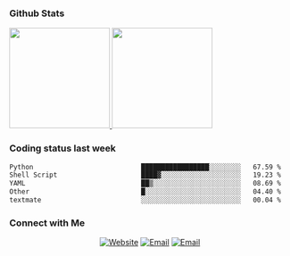 
### Github Stats

<a href="https://github.com/lileixuan">
  <img height="180em" src="https://github-readme-stats.vercel.app/api?username=lileixuan&theme=buefy&show_icons=true" />
  <img height="180em" src="https://github-readme-stats.vercel.app/api/top-langs/?username=lileixuan&theme=buefy&layout=compact" />
</a>

### Coding status last week 

<!--START_SECTION:waka-->

```txt
Python                           █████████████████░░░░░░░░   67.59 %
Shell Script                     ████▓░░░░░░░░░░░░░░░░░░░░   19.23 %
YAML                             ██▒░░░░░░░░░░░░░░░░░░░░░░   08.69 %
Other                            █░░░░░░░░░░░░░░░░░░░░░░░░   04.40 %
textmate                         ░░░░░░░░░░░░░░░░░░░░░░░░░   00.04 %
```

<!--END_SECTION:waka-->

### Connect with Me 

<p align="center">
<a href="https://www.koomu.cn/"><img alt="Website" src="https://img.shields.io/badge/Website-www.koomu.cn-blue?style=flat-square&logo=google-chrome"></a>
<a href="mailto:lileixuan@gmail.com"><img alt="Email" src="https://img.shields.io/badge/Email-lileixuan@gmail.com-blue?style=flat-square&logo=gmail"></a>
<a href="https://www.koomu.cn/rss/"><img alt="Email" src="https://img.shields.io/badge/RSS-www.koomu.cn%2Frss%2F-blue?style=flat-square&logo=rss"></a>


</p>
